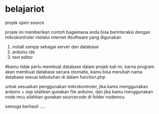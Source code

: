 # belajariot
projek open source 

projek ini memberikan contoh bagaimana anda bisa berinteraksi dengan mikrokontroler melalui internet
#software yang digunakan
  1. install xampp sebagai server dan database
  2. arduino ide 
  3. text editor

#kamu tidak perlu membuat database dalam projek kali ini, karna program akan membuat database secara otomatis, kamu bisa merubah nama database sesuai kebutuhan di dalam function.php

untuk sesuaikan penggunakan mikrokontroler, jika kamu menggunakan arduino + esp silahkan gunakan file arduino, dan 
jika kamu menggunakan node mcu silahkan gunakan sourcecode di folder nodemcu

semoga berhasil .....



